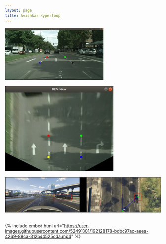 ```yaml
---
layout: page
title: Avishkar Hyperloop
---
```


![IPM1_photo](/assets/IPM_1.jpg) <br /> <br />
![IPM2_photo](/assets/IPMapping_2.jpg) <br /> <br />
![mapping_photo](/assets/top_map_2.png) <br /> <br />

{% include embed.html url="https://user-images.githubusercontent.com/52491801/192128178-bdbd97ac-aeea-4269-88ca-312bd4525cda.mp4" %}
